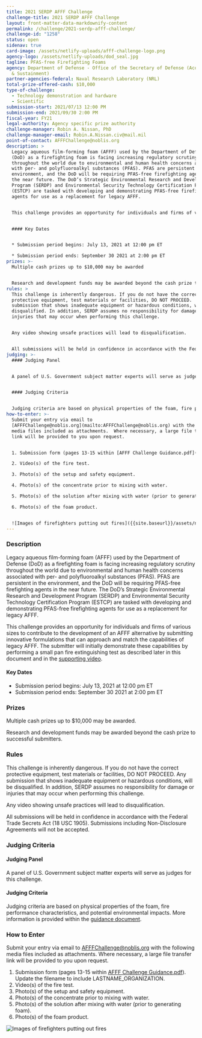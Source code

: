 ```yaml
---
title: 2021 SERDP AFFF Challenge
challenge-title: 2021 SERDP AFFF Challenge
layout: front-matter-data-markdownify-content
permalink: /challenge/2021-serdp-afff-challenge/
challenge-id: "1258"
status: open
sidenav: true
card-image: /assets/netlify-uploads/afff-challenge-logo.png
agency-logo: /assets/netlify-uploads/dod_seal.jpg
tagline: PFAS-free Firefighting Foams
agency: Department of Defense - Office of the Secretary of Defense (Acquisition
  & Sustainment)
partner-agencies-federal: Naval Research Laboratory (NRL)
total-prize-offered-cash: $10,000
type-of-challenge:
  - Technology demonstration and hardware
  - Scientific
submission-start: 2021/07/13 12:00 PM
submission-end: 2021/09/30 2:00 PM
fiscal-year: FY21
legal-authority: Agency specific prize authority
challenge-manager: Robin A. Nissan, PhD
challenge-manager-email: Robin.A.Nissan.civ@mail.mil
point-of-contact: AFFFChallenge@noblis.org
description: >
  Legacy aqueous film-forming foam (AFFF) used by the Department of Defense
  (DoD) as a firefighting foam is facing increasing regulatory scrutiny
  throughout the world due to environmental and human health concerns associated
  with per- and polyfluoroalkyl substances (PFAS). PFAS are persistent in the
  environment, and the DoD will be requiring PFAS-free firefighting agents in
  the near future. The DoD’s Strategic Environmental Research and Development
  Program (SERDP) and Environmental Security Technology Certification Program
  (ESTCP) are tasked with developing and demonstrating PFAS-free firefighting
  agents for use as a replacement for legacy AFFF.


  This challenge provides an opportunity for individuals and firms of various sizes to contribute to the development of an AFFF alternative by submitting innovative formulations that can approach and match the capabilities of legacy AFFF. The submitter will initially demonstrate these capabilities by performing a small pan fire extinguishing test as described later in this document and in the [supporting video](https://www.youtube.com/watch?v=9S2XEpmXMJw).


  #### Key Dates


  * Submission period begins: July 13, 2021 at 12:00 pm ET

  * Submission period ends: September 30 2021 at 2:00 pm ET
prizes: >-
  Multiple cash prizes up to $10,000 may be awarded


  Research and development funds may be awarded beyond the cash prize to successful submitters.
rules: >
  This challenge is inherently dangerous. If you do not have the correct
  protective equipment, test materials or facilities, DO NOT PROCEED.  Any
  submission that shows inadequate equipment or hazardous conditions, will be
  disqualified. In addition, SERDP assumes no responsibility for damage or
  injuries that may occur when performing this challenge.


  Any video showing unsafe practices will lead to disqualification.


  All submissions will be held in confidence in accordance with the Federal Trade Secrets Act (18 USC 1905). Submissions including Non-Disclosure Agreements will not be accepted.
judging: >-
  #### Judging Panel


  A panel of U.S. Government subject matter experts will serve as judges for this challenge.


  #### Judging Criteria


  Judging criteria are based on physical properties of the foam, fire performance characteristics, and potential environmental impacts.  More information is provided within the [guidance document](<https://www.serdp-estcp.org/content/download/53783/528370/file/AFFF Challenge Guidance.pdf>).
how-to-enter: >-
  Submit your entry via email to
  [AFFFChallenge@noblis.org](mailto:AFFFChallenge@noblis.org) with the following
  media files included as attachments.  Where necessary, a large file transfer
  link will be provided to you upon request.


  1. Submission form (pages 13-15 within [AFFF Challenge Guidance.pdf](<https://www.serdp-estcp.org/content/download/53783/528370/file/AFFF Challenge Guidance.pdf>)).  Update the filename to include LASTNAME_ORGANIZATION.

  2. Video(s) of the fire test.

  3. Photo(s) of the setup and safety equipment.

  4. Photo(s) of the concentrate prior to mixing with water.

  5. Photo(s) of the solution after mixing with water (prior to generating foam).

  6. Photo(s) of the foam product.


  ![Images of firefighters putting out fires]({{site.baseurl}}/assets/netlify-uploads/afff-challenge-images.jpg "firefighters putting out fires")
---
```

### Description

Legacy aqueous film-forming foam (AFFF) used by the Department of Defense (DoD) as a firefighting foam is facing increasing regulatory scrutiny throughout the world due to environmental and human health concerns associated with per- and polyfluoroalkyl substances (PFAS). PFAS are persistent in the environment, and the DoD will be requiring PFAS-free firefighting agents in the near future. The DoD’s Strategic Environmental Research and Development Program (SERDP) and Environmental Security Technology Certification Program (ESTCP) are tasked with developing and demonstrating PFAS-free firefighting agents for use as a replacement for legacy AFFF.

This challenge provides an opportunity for individuals and firms of various sizes to contribute to the development of an AFFF alternative by submitting innovative formulations that can approach and match the capabilities of legacy AFFF. The submitter will initially demonstrate these capabilities by performing a small pan fire extinguishing test as described later in this document and in the [supporting video](https://www.youtube.com/watch?v=9S2XEpmXMJw).

#### Key Dates

* Submission period begins: July 13, 2021 at 12:00 pm ET
* Submission period ends: September 30 2021 at 2:00 pm ET

### Prizes

Multiple cash prizes up to $10,000 may be awarded.

Research and development funds may be awarded beyond the cash prize to successful submitters.

### Rules

This challenge is inherently dangerous. If you do not have the correct protective equipment, test materials or facilities, DO NOT PROCEED.  Any submission that shows inadequate equipment or hazardous conditions, will be disqualified. In addition, SERDP assumes no responsibility for damage or injuries that may occur when performing this challenge.

Any video showing unsafe practices will lead to disqualification.

All submissions will be held in confidence in accordance with the Federal Trade Secrets Act (18 USC 1905). Submissions including Non-Disclosure Agreements will not be accepted.

### Judging Criteria

#### Judging Panel

A panel of U.S. Government subject matter experts will serve as judges for this challenge.

#### Judging Criteria

Judging criteria are based on physical properties of the foam, fire performance characteristics, and potential environmental impacts.  More information is provided within the [guidance document](<https://www.serdp-estcp.org/content/download/53783/528370/file/AFFF Challenge Guidance.pdf>).

### How to Enter

Submit your entry via email to [AFFFChallenge@noblis.org](mailto:AFFFChallenge@noblis.org) with the following media files included as attachments.  Where necessary, a large file transfer link will be provided to you upon request.

1. Submission form (pages 13-15 within [AFFF Challenge Guidance.pdf](<https://www.serdp-estcp.org/content/download/53783/528370/file/AFFF Challenge Guidance.pdf>)).  Update the filename to include LASTNAME_ORGANIZATION.
2. Video(s) of the fire test.
3. Photo(s) of the setup and safety equipment.
4. Photo(s) of the concentrate prior to mixing with water.
5. Photo(s) of the solution after mixing with water (prior to generating foam).
6. Photo(s) of the foam product.

![Images of firefighters putting out fires]({{site.baseurl}}/assets/netlify-uploads/afff-challenge-images.jpg "firefighters putting out fires")